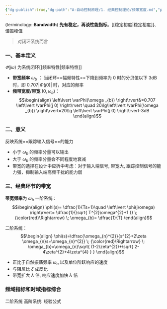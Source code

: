 ```yaml
---
{"dg-publish":true,"dg-path":"A-自动控制原理/1. 经典控制理论/频带宽度.md","permalink":"/A-自动控制原理/1. 经典控制理论/频带宽度/","dgPassFrontmatter":true,"noteIcon":"","created":"2024-05-20T13:11:25.653+08:00","updated":"2025-04-14T11:44:00.366+08:00"}
---
```


(terminology::**Bandwidth**)
**先有稳定，再谈性能指标**。[[稳定裕度\|稳定裕度]]、谐振峰值
>对闭环系统而言

### 一、基本定义
$\varPhi(j\omega)$ 为系统闭环[[频率特性\|频率特性]]
- **带宽频率**   $\omega_{b}$ ： 当闭环==幅频特性==下降到频率为 0 时的分贝值以下 3dB 时，即 $0.707\left\lvert  \Phi(j 0) \right\rvert$ 时，对应的频率 
- **频带宽度/带宽**  $(0,\omega_{b})$： 
$$\begin{align}
\left\lvert  \varPhi(\omega _{b}) \right\rvert&=0.707 \left\lvert  \varPhi(j 0) \right\rvert \quad   20\lg\left\lvert  \varPhi(\omega _{b}) \right\rvert=20\lg \left\lvert  \varPhi(j 0) \right\rvert-3dB
\end{align}$$

### 二、意义
反映系统==跟踪输入信号==的能力
- 小于 $\omega_{b}$ 的频率分量可以输出
- 大于 $\omega_{b}$ 的频率分量会不同程度地衰减
- 带宽的选择在设计中应折中考虑：对于输入端信号, 带宽大, 跟踪控制信号的能力强，抑制输入端高频干扰的能力弱
### 三、经典环节的带宽
**带宽频率**为 $\omega_{b}$
一阶系统：
$$\begin{align}
\phi(s)= \dfrac{1}{Ts+1}\quad \left\lvert  \phi(j\omega) \right\rvert= \dfrac{1}{\sqrt{ T^{2}\omega^{2}+1 }} \; {\color{red}\Rightarrow} \; \omega_{b}= \dfrac{1}{T}
\end{align}$$

二阶系统：
$$\begin{align}
\phi(s)=\dfrac{\omega_{n}^{2}}{s^{2}+2\zeta \omega_{n}s+\omega_{n}^{2}} \; {\color{red}\Rightarrow} \; \omega_{b}=\omega_{n}\sqrt{ (1-2\zeta^{2})+\sqrt{ 2-4\zeta^{2}+4\zeta^{4} } }
\end{align}$$

- 正比于自然振荡频率 $\omega_{n}$    以及单位阶跃响应的速度
- 与阻尼比 $\zeta$ 成反比
- 带宽扩大 $\lambda$  倍, 响应速度加快 $\lambda$ 倍 
### 频域指标和时域指标综合
二阶系统
高阶系统: 经验公式

